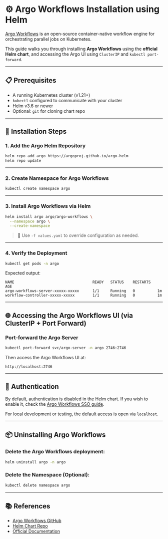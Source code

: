 # ⚙️ Argo Workflows Installation using Helm

[Argo Workflows](https://github.com/argoproj/argo-workflows) is an open-source container-native workflow engine for orchestrating parallel jobs on Kubernetes.

This guide walks you through installing **Argo Workflows** using the **official Helm chart**, and accessing the Argo UI using `ClusterIP` and `kubectl port-forward`.

---

## 📋 Prerequisites

- A running Kubernetes cluster (v1.21+)
- `kubectl` configured to communicate with your cluster
- Helm v3.6 or newer
- Optional: `git` for cloning chart repo

---

## 🚀 Installation Steps

### 1. Add the Argo Helm Repository

```bash
helm repo add argo https://argoproj.github.io/argo-helm
helm repo update
```

---

### 2. Create Namespace for Argo Workflows

```bash
kubectl create namespace argo
```

---

### 3. Install Argo Workflows via Helm

```bash
helm install argo argo/argo-workflows \
  --namespace argo \
  --create-namespace
```

> 🔧 Use `-f values.yaml` to override configuration as needed.

---

### 4. Verify the Deployment

```bash
kubectl get pods -n argo
```

Expected output:

```
NAME                                   READY   STATUS    RESTARTS   AGE
argo-workflows-server-xxxxx-xxxxx      1/1     Running   0          1m
workflow-controller-xxxxx-xxxxx        1/1     Running   0          1m
```

---

## 🌐 Accessing the Argo Workflows UI (via ClusterIP + Port Forward)

### Port-forward the Argo Server

```bash
kubectl port-forward svc/argo-server -n argo 2746:2746
```

Then access the Argo Workflows UI at:

```
http://localhost:2746
```

---

## 🔐 Authentication

By default, authentication is disabled in the Helm chart. If you wish to enable it, check the [Argo Workflows SSO guide](https://argo-workflows.readthedocs.io/en/stable/sso/).

For local development or testing, the default access is open via `localhost`.

---

## 📦 Uninstalling Argo Workflows

### Delete the Argo Workflows deployment:

```bash
helm uninstall argo -n argo
```

### Delete the Namespace (Optional):

```bash
kubectl delete namespace argo
```

---

## 📚 References

- [Argo Workflows GitHub](https://github.com/argoproj/argo-workflows)
- [Helm Chart Repo](https://github.com/argoproj/argo-helm)
- [Official Documentation](https://argo-workflows.readthedocs.io/)
